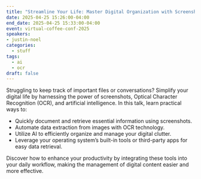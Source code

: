 ```yaml
---
title: "Streamline Your Life: Master Digital Organization with Screenshots, OCR, and AI"
date: 2025-04-25 15:26:00-04:00
end_date: 2025-04-25 15:33:00-04:00
event: virtual-coffee-conf-2025
speakers:
- justin-noel
categories:
  - stuff
tags:
  - ai
  - ocr
draft: false
---
```


Struggling to keep track of important files or conversations? Simplify your digital life by harnessing the power of screenshots, Optical Character Recognition (OCR), and artificial intelligence. In this talk, learn practical ways to:

- Quickly document and retrieve essential information using screenshots.
- Automate data extraction from images with OCR technology.
- Utilize AI to efficiently organize and manage your digital clutter.
- Leverage your operating system’s built-in tools or third-party apps for easy data retrieval.

Discover how to enhance your productivity by integrating these tools into your daily workflow, making the management of digital content easier and more effective.